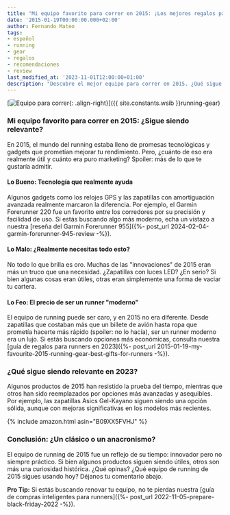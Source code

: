 ```yaml
---
title: "Mi equipo favorito para correr en 2015: ¡Los mejores regalos para runners!"
date: '2015-01-19T00:00:00.000+02:00'
author: Fernando Mateo
tags:
- español
- running
- gear
- regalos
- recomendaciones
- review
last_modified_at: '2023-11-01T12:00:00+01:00'
description: "Descubre el mejor equipo para correr en 2015. ¿Qué sigue siendo relevante hoy? ¡Te contamos todo con un toque de humor y crítica!"
---
```


[![Equipo para correr](https://4.bp.blogspot.com/-pY3bM_GJxjU/VLxKtiwOGUI/AAAAAAAAAks/BXntPmInvL4/s1600/opening-long-run-gear-ss%5B1%5D.jpg){: .align-right}]({{ site.constants.wsib }}running-gear)

### Mi equipo favorito para correr en 2015: ¿Sigue siendo relevante?

En 2015, el mundo del running estaba lleno de promesas tecnológicas y gadgets que prometían mejorar tu rendimiento. Pero, ¿cuánto de eso era realmente útil y cuánto era puro marketing? Spoiler: más de lo que te gustaría admitir.

#### Lo Bueno: Tecnología que realmente ayuda

Algunos gadgets como los relojes GPS y las zapatillas con amortiguación avanzada realmente marcaron la diferencia. Por ejemplo, el Garmin Forerunner 220 fue un favorito entre los corredores por su precisión y facilidad de uso. Si estás buscando algo más moderno, echa un vistazo a nuestra [reseña del Garmin Forerunner 955]({%- post_url 2024-02-04-garmin-forerunner-945-review -%}).

#### Lo Malo: ¿Realmente necesitas todo esto?

No todo lo que brilla es oro. Muchas de las "innovaciones" de 2015 eran más un truco que una necesidad. ¿Zapatillas con luces LED? ¿En serio? Si bien algunas cosas eran útiles, otras eran simplemente una forma de vaciar tu cartera.

#### Lo Feo: El precio de ser un runner "moderno"

El equipo de running puede ser caro, y en 2015 no era diferente. Desde zapatillas que costaban más que un billete de avión hasta ropa que prometía hacerte más rápido (spoiler: no lo hacía), ser un runner moderno era un lujo. Si estás buscando opciones más económicas, consulta nuestra [guía de regalos para runners en 2023]({%- post_url 2015-01-19-my-favourite-2015-running-gear-best-gifts-for-runners -%}).

### ¿Qué sigue siendo relevante en 2023?

Algunos productos de 2015 han resistido la prueba del tiempo, mientras que otros han sido reemplazados por opciones más avanzadas y asequibles. Por ejemplo, las zapatillas Asics Gel-Kayano siguen siendo una opción sólida, aunque con mejoras significativas en los modelos más recientes.

{% include amazon.html asin="B09XX5FVHJ" %}

### Conclusión: ¿Un clásico o un anacronismo?

El equipo de running de 2015 fue un reflejo de su tiempo: innovador pero no siempre práctico. Si bien algunos productos siguen siendo útiles, otros son más una curiosidad histórica. ¿Qué opinas? ¿Qué equipo de running de 2015 sigues usando hoy? Déjanos tu comentario abajo.

**Pro Tip:** Si estás buscando renovar tu equipo, no te pierdas nuestra [guía de compras inteligentes para runners]({%- post_url 2022-11-05-prepare-black-friday-2022 -%}).
